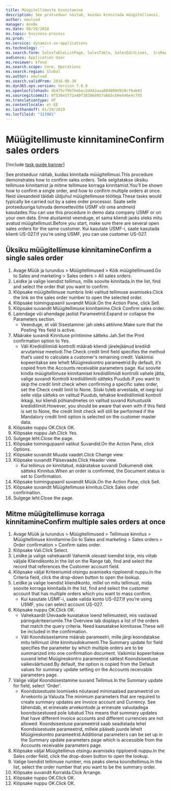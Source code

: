 ```yaml
---
title: Müügitellimuste kinnitamine
description: See protseduur näitab, kuidas kinnitada müügitellimusi.
author: omulvad
manager: AnnBe
ms.date: 08/29/2018
ms.topic: business-process
ms.prod: ''
ms.service: dynamics-ax-applications
ms.technology: ''
ms.search.form: SalesTableListPage, SalesTable, SalesEditLines,  SrsReportViewerForm, CustConfirmJournal, SysQueryForm, SysQueryFieldLookUp, SysLookup, SalesParmIdLookup
audience: Application User
ms.reviewer: kfend
ms.search.scope: Core, Operations
ms.search.region: Global
ms.author: omulvad
ms.search.validFrom: 2016-06-30
ms.dyn365.ops.version: Version 7.0.0
ms.openlocfilehash: db475cf967bebec2d442aaa864800d920cf0ab81
ms.sourcegitcommit: 0f530e5f72a40f383868957a6b5cb0e446e4c795
ms.translationtype: HT
ms.contentlocale: et-EE
ms.lasthandoff: 01/29/2019
ms.locfileid: "323981"
---
```

# <a name="confirm-sales-orders"></a><span data-ttu-id="69fef-103">Müügitellimuste kinnitamine</span><span class="sxs-lookup"><span data-stu-id="69fef-103">Confirm sales orders</span></span>

[!include [task guide banner](../../includes/task-guide-banner.md)]

<span data-ttu-id="69fef-104">See protseduur näitab, kuidas kinnitada müügitellimusi.</span><span class="sxs-lookup"><span data-stu-id="69fef-104">This procedure demonstrates how to confirm sales orders.</span></span> <span data-ttu-id="69fef-105">Teile selgitatakse üksiku tellimuse kinnitamist ja mitme tellimuse korraga kinnitamist.</span><span class="sxs-lookup"><span data-stu-id="69fef-105">You’ll be shown how to confirm a single order, and how to confirm multiple orders at once.</span></span> <span data-ttu-id="69fef-106">Neid ülesandeid täidab üldjuhul müügitellimuse töötleja.</span><span class="sxs-lookup"><span data-stu-id="69fef-106">These tasks would typically be carried out by a sales order processor.</span></span> <span data-ttu-id="69fef-107">Saate selle protseduuriga tutvuda demoettevõtte USMF või oma andmeid kasutades.</span><span class="sxs-lookup"><span data-stu-id="69fef-107">You can use this procedure in demo data company USMF or on your own data.</span></span> <span data-ttu-id="69fef-108">Enne alustamist veenduge, et sama kliendi jaoks oleks mitu avatud müügitellimust.</span><span class="sxs-lookup"><span data-stu-id="69fef-108">Before you start, make sure there are several open sales orders for the same customer.</span></span> <span data-ttu-id="69fef-109">Kui kasutate USMF-i, saate kasutada klienti US-027.</span><span class="sxs-lookup"><span data-stu-id="69fef-109">If you’re using USMF, you can use customer US-027.</span></span>


## <a name="confirm-a-single-sales-order"></a><span data-ttu-id="69fef-110">Üksiku müügitellimuse kinnitamine</span><span class="sxs-lookup"><span data-stu-id="69fef-110">Confirm a single sales order</span></span>
1. <span data-ttu-id="69fef-111">Avage Müük ja turundus > Müügitellimused > Kõik müügitellimused.</span><span class="sxs-lookup"><span data-stu-id="69fef-111">Go to Sales and marketing > Sales orders > All sales orders.</span></span>
2. <span data-ttu-id="69fef-112">Leidke ja valige loendist tellimus, mille soovite kinnitada.</span><span class="sxs-lookup"><span data-stu-id="69fef-112">In the list, find and select the order that you want to confirm.</span></span>
3. <span data-ttu-id="69fef-113">Klõpsake müügitellimuse numbris linki valitud tellimuse avamiseks.</span><span class="sxs-lookup"><span data-stu-id="69fef-113">Click the link on the sales order number to open the selected order.</span></span>
4. <span data-ttu-id="69fef-114">Klõpsake toimingupaanil suvandit Müük.</span><span class="sxs-lookup"><span data-stu-id="69fef-114">On the Action Pane, click Sell.</span></span>
5. <span data-ttu-id="69fef-115">Klõpsake suvandit Müügitellimuse kinnitamine.</span><span class="sxs-lookup"><span data-stu-id="69fef-115">Click Confirm sales order.</span></span>
6. <span data-ttu-id="69fef-116">Laiendage või ahendage jaotist Parameetrid.</span><span class="sxs-lookup"><span data-stu-id="69fef-116">Expand or collapse the Parameters section.</span></span>
    * <span data-ttu-id="69fef-117">Veenduge, et väli Sisestamine: jah oleks aktiivne.</span><span class="sxs-lookup"><span data-stu-id="69fef-117">Make sure that the Posting Yes field is active.</span></span>  
7. <span data-ttu-id="69fef-118">Määrake suvandi Kinnituse printimine sätteks Jah.</span><span class="sxs-lookup"><span data-stu-id="69fef-118">Set the Print confirmation option to Yes.</span></span>
    * <span data-ttu-id="69fef-119">Väli Krediidilimiidi kontrolli määrab kliendi järelejäänud krediidi arvutamise meetodi.</span><span class="sxs-lookup"><span data-stu-id="69fef-119">The Check credit limit field specifies the method that’s used to calculate a customer's remaining credit.</span></span> <span data-ttu-id="69fef-120">Vaikimisi kopeeritakse see lehelt Müügireskontro parameetrid.</span><span class="sxs-lookup"><span data-stu-id="69fef-120">By default, it’s copied from the Accounts receivable parameters page.</span></span> <span data-ttu-id="69fef-121">Kui soovite kindla müügitellimuse kinnitamisel krediidilimiidi kontrolli vahele jätta, valige suvandi Kontrolli krediidilimiiti sätteks Puudub.</span><span class="sxs-lookup"><span data-stu-id="69fef-121">If you want to skip the credit limit check when confirming a specific sales order, set the Check credit limit to None.</span></span> <span data-ttu-id="69fef-122">Siiski tuleb arvestada, et isegi kui selle välja sätteks on valitud Puudub, tehakse krediidilimiidi kontroll ikkagi, kui kliendi põhiandmetes on valitud suvand Kohustuslik krediidilimiit.</span><span class="sxs-lookup"><span data-stu-id="69fef-122">However, you should be aware that even with if this field is set to None, the credit limit check will still be performed if the Mandatory credit limit option is selected on the customer master data.</span></span>  
8. <span data-ttu-id="69fef-123">Klõpsake nuppu OK.</span><span class="sxs-lookup"><span data-stu-id="69fef-123">Click OK.</span></span>
9. <span data-ttu-id="69fef-124">Klõpsake nuppu Jah.</span><span class="sxs-lookup"><span data-stu-id="69fef-124">Click Yes.</span></span>
10. <span data-ttu-id="69fef-125">Sulgege leht.</span><span class="sxs-lookup"><span data-stu-id="69fef-125">Close the page.</span></span>
11. <span data-ttu-id="69fef-126">Klõpsake toimingupaanil valikut Suvandid.</span><span class="sxs-lookup"><span data-stu-id="69fef-126">On the Action Pane, click Options.</span></span>
12. <span data-ttu-id="69fef-127">Klõpsake suvandit Muuda vaadet.</span><span class="sxs-lookup"><span data-stu-id="69fef-127">Click Change view.</span></span>
13. <span data-ttu-id="69fef-128">Klõpsake suvandit Päisevaade.</span><span class="sxs-lookup"><span data-stu-id="69fef-128">Click Header view.</span></span>
    * <span data-ttu-id="69fef-129">Kui tellimus on kinnitatud, määratakse suvandi Dokumendi olek sätteks Kinnitus.</span><span class="sxs-lookup"><span data-stu-id="69fef-129">When an order is confirmed, the Document status is set to Confirmation.</span></span>  
14. <span data-ttu-id="69fef-130">Klõpsake toimingupaanil suvandit Müük.</span><span class="sxs-lookup"><span data-stu-id="69fef-130">On the Action Pane, click Sell.</span></span>
15. <span data-ttu-id="69fef-131">Klõpsake suvandit Müügitellimuse kinnitus.</span><span class="sxs-lookup"><span data-stu-id="69fef-131">Click Sales order confirmation.</span></span>
16. <span data-ttu-id="69fef-132">Sulgege leht.</span><span class="sxs-lookup"><span data-stu-id="69fef-132">Close the page.</span></span>

## <a name="confirm-multiple-sales-orders-at-once"></a><span data-ttu-id="69fef-133">Mitme müügitellimuse korraga kinnitamine</span><span class="sxs-lookup"><span data-stu-id="69fef-133">Confirm multiple sales orders at once</span></span>
1. <span data-ttu-id="69fef-134">Avage Müük ja turundus > Müügitellimused > Tellimuse kinnitus > Müügitellimuse kinnitamine.</span><span class="sxs-lookup"><span data-stu-id="69fef-134">Go to Sales and marketing > Sales orders > Order confirmation > Confirm sales order.</span></span>
2. <span data-ttu-id="69fef-135">Klõpsake Vali.</span><span class="sxs-lookup"><span data-stu-id="69fef-135">Click Select.</span></span>
3. <span data-ttu-id="69fef-136">Leidke ja valige vahekaardil Vahemik olevast loendist kirje, mis viitab väljale Kliendikonto.</span><span class="sxs-lookup"><span data-stu-id="69fef-136">In the list on the Range tab, find and select the record that references the Customer account field.</span></span>
4. <span data-ttu-id="69fef-137">Klõpsake väljal Kriteeriumid otsingu avamiseks ripploendi nuppu.</span><span class="sxs-lookup"><span data-stu-id="69fef-137">In the Criteria field, click the drop-down button to open the lookup.</span></span>
5. <span data-ttu-id="69fef-138">Leidke ja valige loendist kliendikonto, millel on mitu tellimust, mida soovite korraga kinnitada.</span><span class="sxs-lookup"><span data-stu-id="69fef-138">In the list, find and select the customer account that has multiple orders which you want to mass confirm.</span></span>
    * <span data-ttu-id="69fef-139">Kui kasutate USMF-i, saate valida konto US-027.</span><span class="sxs-lookup"><span data-stu-id="69fef-139">If you’re using USMF, you can select account US-027.</span></span>  
6. <span data-ttu-id="69fef-140">Klõpsake nuppu OK.</span><span class="sxs-lookup"><span data-stu-id="69fef-140">Click OK.</span></span>
    * <span data-ttu-id="69fef-141">Vahekaardil Ülevaade kuvatakse loend tellimustest, mis vastavad päringukriteeriumile.</span><span class="sxs-lookup"><span data-stu-id="69fef-141">The Overview tab displays a list of the orders that match the query criteria.</span></span> <span data-ttu-id="69fef-142">Need kaasatakse kinnitusse.</span><span class="sxs-lookup"><span data-stu-id="69fef-142">These will be included in the confirmation.</span></span>  
    * <span data-ttu-id="69fef-143">Väli Koondsisestamine määrab parameetri, mille järgi koondatakse mitu tellimust ühte kinnitusdokumenti.</span><span class="sxs-lookup"><span data-stu-id="69fef-143">The Summary update for field specifies the parameter by which multiple orders are to be summarized into one confirmation document.</span></span> <span data-ttu-id="69fef-144">Vaikimisi kopeeritakse suvand lehel Müügireskontro parameetrid sättest Koondsisestuse vaikeväärtused.</span><span class="sxs-lookup"><span data-stu-id="69fef-144">By default, the option is copied from the Default values for summary update setting on the Accounts receivable parameters page.</span></span>  
7. <span data-ttu-id="69fef-145">Valige väljal Koondsisestamine suvand Tellimus.</span><span class="sxs-lookup"><span data-stu-id="69fef-145">In the Summary update for field, select 'Order'.</span></span>
    * <span data-ttu-id="69fef-146">Koondsisestuste loomiseks nõutavad minimaalsed parameetrid on Arvekonto ja Valuuta.</span><span class="sxs-lookup"><span data-stu-id="69fef-146">The minimum parameters that are required to create summary updates are Invoice account and Currency.</span></span> <span data-ttu-id="69fef-147">See tähendab, et erinevate arvekontode ja erinevate valuutadega koondsisestused pole lubatud.</span><span class="sxs-lookup"><span data-stu-id="69fef-147">This means that summary updates that have different invoice accounts and different currencies are not allowed.</span></span> <span data-ttu-id="69fef-148">Koondsisestuse parameetrid saab seadistada lehel Koondsisestuste parameetrid, millele pääseb juurde lehelt Müügireskontro parameetrid.</span><span class="sxs-lookup"><span data-stu-id="69fef-148">Additional parameters can be set up in the Summary update parameters page which is accessible from the Accounts receivable parameters page.</span></span>  
8. <span data-ttu-id="69fef-149">Klõpsake väljal Müügitellimus otsingu avamiseks ripploendi nuppu.</span><span class="sxs-lookup"><span data-stu-id="69fef-149">In the Sales order field, click the drop-down button to open the lookup.</span></span>
9. <span data-ttu-id="69fef-150">Valige loendist tellimuse number, mis peaks olema koondtellimus.</span><span class="sxs-lookup"><span data-stu-id="69fef-150">In the list, select the order number that you want to be the summary order.</span></span>
10. <span data-ttu-id="69fef-151">Klõpsake suvandit Korralda.</span><span class="sxs-lookup"><span data-stu-id="69fef-151">Click Arrange.</span></span>
11. <span data-ttu-id="69fef-152">Klõpsake nuppu OK.</span><span class="sxs-lookup"><span data-stu-id="69fef-152">Click OK.</span></span>
12. <span data-ttu-id="69fef-153">Klõpsake nuppu OK.</span><span class="sxs-lookup"><span data-stu-id="69fef-153">Click OK.</span></span>

